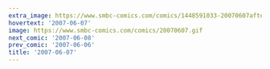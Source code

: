 ```yaml
---
extra_image: https://www.smbc-comics.com/comics/1448591033-20070607after.png
hovertext: '2007-06-07'
image: https://www.smbc-comics.com/comics/20070607.gif
next_comic: '2007-06-08'
prev_comic: '2007-06-06'
title: '2007-06-07'
---
```


